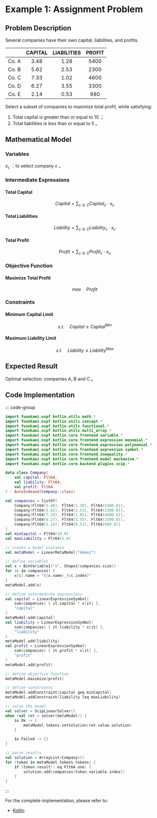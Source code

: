 # Example 1: Assignment Problem

## Problem Description

Several companies have their own capital, liabilities, and profits.

|       | CAPITAL | LIABILITIES | PROFIT |
| :---: | :-----: | :---------: | :----: |
| Co. A | $3.48$  |   $1.28$    | $5400$ |
| Co. B | $5.62$  |   $2.53$    | $2300$ |
| Co. C | $7.33$  |   $1.02$    | $4600$ |
| Co. D | $6.27$  |   $3.55$    | $3300$ |
| Co. E | $2.14$  |   $0.53$    | $980$  |

Select a subset of companies to maximize total profit, while satisfying:

1. Total capital is greater than or equal to $10$ ；
2. Total liabilities is less than or equal to $5$ 。

## Mathematical Model

### Variables

$x_{c}$ ：to select company $c$ 。

### Intermediate Expressions

#### Total Capital

$$
Capital = \sum_{c \in C} Capital_{c} \cdot x_{c}
$$

#### Total Liabilities

$$
Liability = \sum_{c \in C} Liability_{c} \cdot x_{c}
$$

#### Total Profit

$$
Profit = \sum_{c \in C} Profit_{c} \cdot x_{c}
$$

### Objective Function

#### Maximize Total Profit

$$
max \quad Profit
$$

### Constraints

#### Minimum Capital Limit

$$
s.t. \quad Capital \geq Capital^{Min}
$$

#### Maximum Liability Limit

$$
s.t. \quad Liability \leq Liability^{Max}
$$

## Expected Result

Optimal selection: companies A, B and C 。

## Code Implementation

::: code-group

```kotlin
import fuookami.ospf.kotlin.utils.math.*
import fuookami.ospf.kotlin.utils.concept.*
import fuookami.ospf.kotlin.utils.functional.*
import fuookami.ospf.kotlin.utils.multi_array.*
import fuookami.ospf.kotlin.core.frontend.variable.*
import fuookami.ospf.kotlin.core.frontend.expression.monomial.*
import fuookami.ospf.kotlin.core.frontend.expression.polynomial.*
import fuookami.ospf.kotlin.core.frontend.expression.symbol.*
import fuookami.ospf.kotlin.core.frontend.inequality.*
import fuookami.ospf.kotlin.core.frontend.model.mechanism.*
import fuookami.ospf.kotlin.core.backend.plugins.scip.*

data class Company(
    val capital: Flt64,
    val liability: Flt64,
    val profit: Flt64
) : AutoIndexed(Company::class)

val companies = listOf(
    Company(Flt64(3.48), Flt64(1.28), Flt64(5400.0)),
    Company(Flt64(5.62), Flt64(2.53), Flt64(2300.0)),
    Company(Flt64(7.33), Flt64(1.02), Flt64(4600.0)),
    Company(Flt64(6.27), Flt64(3.55), Flt64(3300.0)),
    Company(Flt64(2.14), Flt64(0.53), Flt64(980.0))
)
val minCapital = Flt64(10.0)
val maxLiability = Flt64(5.0)

// create a model instance
val metaModel = LinearMetaModel("demo1")

// define variables
val x = BinVariable1("x", Shape1(companies.size))
for (c in companies) {
    x[c].name = "${x.name}_${c.index}"
}
metaModel.add(x)

// define intermediate expressions
val capital = LinearExpressionSymbol(
    sum(companies) { it.capital * x[it] }, 
    "capital"
)
metaModel.add(capital)
val liability = LinearExpressionSymbol(
    sum(companies) { it.liability * x[it] }, 
    "liability"
)
metaModel.add(liability)
val profit = LinearExpressionSymbol(
    sum(companies) { it.profit * x[it] }, 
    "profit"
)
metaModel.add(profit)

// define objective function
metaModel.maximize(profit)

// define constraints
metaModel.addConstraint(capital geq minCapital)
metaModel.addConstraint(liability leq maxLiability)

// solve the model
val solver = ScipLinearSolver()
when (val ret = solver(metaModel)) {
    is Ok -> {
        metaModel.tokens.setSolution(ret.value.solution)
    }

    is Failed -> {}
}

// parse results
val solution = ArrayList<Company>()
for (token in metaModel.tokens.tokens) {
    if (token.result!! eq Flt64.one) {
        solution.add(companies[token.variable.index])
    }
}
```

:::

For the complete implementation, please refer to:

- [Kotlin](https://github.com/fuookami/ospf/blob/main/examples/ospf-kotlin-example/src/main/fuookami/ospf/kotlin/example/core_demo/Demo1.kt)
